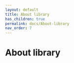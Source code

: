 ```yaml
---
layout: default
title: About library
has_children: true
permalink: docs/About-library
nav_order: 7
---
```


# About library